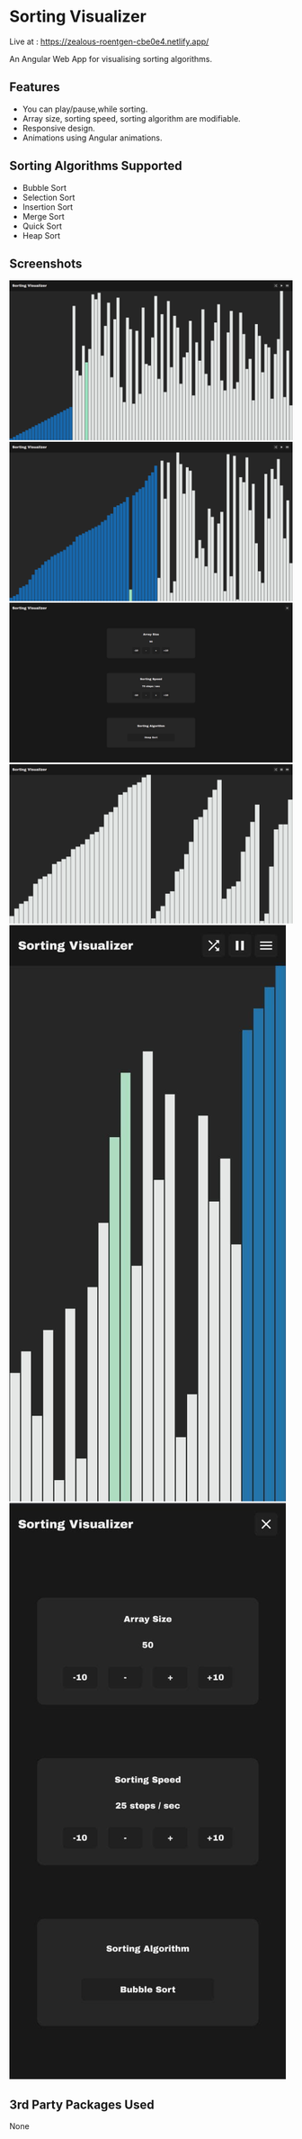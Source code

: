 # Sorting Visualizer

Live at : https://zealous-roentgen-cbe0e4.netlify.app/

An Angular Web App for visualising sorting algorithms. 

## Features
* You can play/pause,while sorting.
* Array size, sorting speed, sorting algorithm are modifiable.
* Responsive design.
* Animations using Angular animations.

## Sorting Algorithms Supported
* Bubble Sort
* Selection Sort
* Insertion Sort
* Merge Sort
* Quick Sort
* Heap Sort

## Screenshots
![Screenshot 1](screens/1.png?raw=true "Title")
![Screenshot 2](screens/2.png?raw=true "Title")
![Screenshot 3](screens/3.png?raw=true "Title")
![Screenshot 4](screens/4.png?raw=true "Title")
![Screenshot 5](screens/5.jpg?raw=true "Title")
![Screenshot 6](screens/6.jpg?raw=true "Title")

## 3rd Party Packages Used
None
